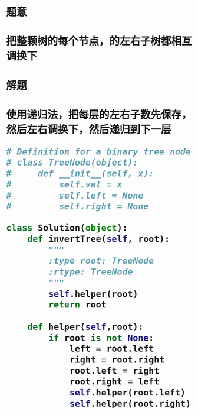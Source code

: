 
<h1>题意<h1>
<p>把整颗树的每个节点，的左右子树都相互调换下<p>

<h1>解题<h1>
<p>使用递归法，把每层的左右子数先保存，然后左右调换下，然后递归到下一层<p>



```python
# Definition for a binary tree node.
# class TreeNode(object):
#     def __init__(self, x):
#         self.val = x
#         self.left = None
#         self.right = None

class Solution(object):
    def invertTree(self, root):
        """
        :type root: TreeNode
        :rtype: TreeNode
        """
        self.helper(root)
        return root
    
    def helper(self,root):
        if root is not None:
            left = root.left
            right = root.right
            root.left = right
            root.right = left
            self.helper(root.left)
            self.helper(root.right)
 ```
